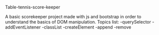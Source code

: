 Table-tennis-score-keeper

A basic scorekeeper project made with js and bootstrap in order to understand the basics of DOM manipulation.
Topics list:
-querySelector
-addEventListener
-classList
-createElement
-append
-remove
